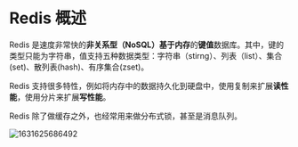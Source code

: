 # Redis 概述

Redis 是速度非常快的**非关系型（NoSQL）**基于**内存**的**键值**数据库。其中，键的类型只能为字符串，值支持五种数据类型：字符串（stirng）、列表（list）、集合(set)、散列表(hash)、有序集合(zset)。

Redis 支持很多特性，例如将内存中的数据持久化到硬盘中，使用复制来扩展**读性能**，使用分片来扩展**写性能**。

Redis 除了做缓存之外，也经常用来做分布式锁，甚至是消息队列。



![1631625686492](C:\Users\DuHouAn\AppData\Roaming\Typora\typora-user-images\1631625686492.png)

